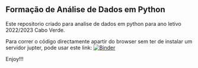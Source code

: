 ## Formação de Análise de Dados em Python

Este repositorio criado para analise de dados em python para ano letivo 2022/2023 Cabo Verde.

Para correr o código directamente apartir do browser sem ter de instalar um servidor jupter, pode usar este link:
[![Binder](https://mybinder.org/badge_logo.svg)](https://mybinder.org/v2/gh/Ze-Veiga98/Formation-Python-CaboVerde/HEAD)


Enjoy!!!
